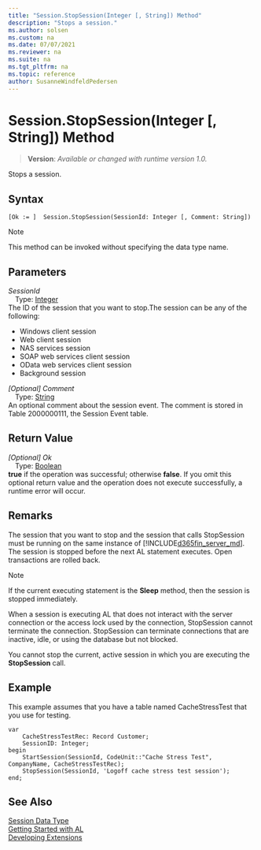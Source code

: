 ```yaml
---
title: "Session.StopSession(Integer [, String]) Method"
description: "Stops a session."
ms.author: solsen
ms.custom: na
ms.date: 07/07/2021
ms.reviewer: na
ms.suite: na
ms.tgt_pltfrm: na
ms.topic: reference
author: SusanneWindfeldPedersen
---
```

[//]: # (START>DO_NOT_EDIT)
[//]: # (IMPORTANT:Do not edit any of the content between here and the END>DO_NOT_EDIT.)
[//]: # (Any modifications should be made in the .xml files in the ModernDev repo.)
# Session.StopSession(Integer [, String]) Method
> **Version**: _Available or changed with runtime version 1.0._

Stops a session.


## Syntax
```AL
[Ok := ]  Session.StopSession(SessionId: Integer [, Comment: String])
```
> [!NOTE]
> This method can be invoked without specifying the data type name.
## Parameters
*SessionId*  
&emsp;Type: [Integer](../integer/integer-data-type.md)  
The ID of the session that you want to stop.The session can be any of the following:
-   Windows client session
-   Web client session
-   NAS services session
-   SOAP web services client session
-   OData web services client session
-   Background session
          
*[Optional] Comment*  
&emsp;Type: [String](/dynamics365/business-central/dev-itpro/developer/methods-auto/text/text-data-type)  
An optional comment about the session event. The comment is stored in Table 2000000111, the Session Event table.
          


## Return Value
*[Optional] Ok*  
&emsp;Type: [Boolean](../boolean/boolean-data-type.md)  
**true** if the operation was successful; otherwise **false**.   If you omit this optional return value and the operation does not execute successfully, a runtime error will occur.  


[//]: # (IMPORTANT: END>DO_NOT_EDIT)

## Remarks  
 The session that you want to stop and the session that calls StopSession must be running on the same instance of [!INCLUDE[d365fin_server_md](../../includes/d365fin_server_md.md)]. The session is stopped before the next AL statement executes. Open transactions are rolled back.  

> [!NOTE]  
>  If the current executing statement is the **Sleep** method, then the session is stopped immediately.  

 When a session is executing AL that does not interact with the server connection or the access lock used by the connection, StopSession cannot terminate the connection. StopSession can terminate connections that are inactive, idle, or using the database but not blocked.  

 You cannot stop the current, active session in which you are executing the **StopSession** call.  

## Example  
 This example assumes that you have a table named CacheStressTest that you use for testing.  

```al
var
    CacheStressTestRec: Record Customer;
    SessionID: Integer;
begin
    StartSession(SessionId, CodeUnit::"Cache Stress Test", CompanyName, CacheStressTestRec);  
    StopSession(SessionId, 'Logoff cache stress test session');  
end;

```

## See Also
[Session Data Type](session-data-type.md)  
[Getting Started with AL](../../devenv-get-started.md)  
[Developing Extensions](../../devenv-dev-overview.md)
